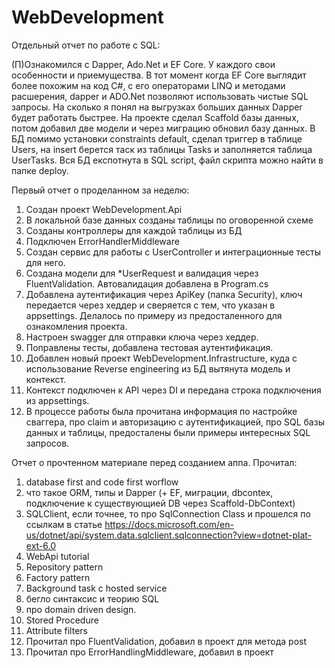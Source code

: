 # WebDevelopment

Отдельный отчет по работе с SQL:

(П)Ознакомился с Dapper, Ado.Net и EF Core. У каждого свои особенности и приемущества. 
В тот момент когда EF Core выглядит более похожим на код C#, с его операторами LINQ и методами расшерения, dapper и ADO.Net позволяют использовать чистые SQL запросы. 
На сколько я понял на выгрузках больших данных Dapper будет работать быстрее. 
На проекте сделал Scaffold базы данных, потом добавил две модели и через миграцию обновил базу данных. 
В БД помимо установки constraints default, сделал триггер в таблице Users, на insert берется таск из таблицы Tasks и заполняется таблица UserTasks.
Вся БД експотнута в SQL script, файл скрипта можно найти в папке deploy.

Первый отчет о проделанном за неделю:
1. Создан проект WebDevelopment.Api
2. В локальной базе данных созданы таблицы по оговоренной схеме
3. Созданы контроллеры для каждой таблицы из БД
4. Подключен ErrorHandlerMiddleware
5. Создан сервис для работы с UserController и интеграционные тесты для него.
6. Создана модели для *UserRequest и валидация через FluentValidation. Автовалидация добавлена в Program.cs
7. Добавлена аутентификация через ApiKey (папка Security), ключ передается через хеддер и сверяется с тем, что указан в appsettings. Делалось по примеру из предосталенного для ознакомления проекта.
8. Настроен swagger для отправки ключа через хеддер.
9. Поправлены тесты, добавлена тестовая аутентификация.
10. Добавлен новый проект WebDevelopment.Infrastructure, куда с использование Reverse engineering из БД вытянута модель и контекст.
11. Контекст подключен к API через DI и передана строка подключения из appsettings. 
12. В процессе работы была прочитана информация по настройке сваггера, про claim и авторизацию с аутентификацией, про SQL базы данных и таблицы, предосталены были примеры интересных SQL запросов.  

Отчет о прочтенном материале перед созданием аппа.
Прочитал:
1. database first and code first worflow
2. что такое ORM, типы и Dapper (+ EF, миграции, dbcontex, подключение к существующией DB через Scaffold-DbContext)
3. SQLClient, если точнее, то про SqlConnection Class и прошелся по ссылкам в статье https://docs.microsoft.com/en-us/dotnet/api/system.data.sqlclient.sqlconnection?view=dotnet-plat-ext-6.0
4. WebApi tutorial 
5. Repository pattern
6. Factory pattern
7. Background task с hosted service
8. бегло синтаксис и теорию SQL 
9. про domain driven design.
10. Stored Procedure
11. Attribute filters
12. Прочитал про FluentValidation, добавил в проект для метода post
13. Прочитал про ErrorHandlingMiddleware, добавил в проект
